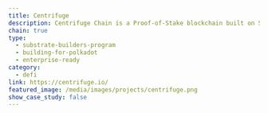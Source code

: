 ```yaml
---
title: Centrifuge
description: Centrifuge Chain is a Proof-of-Stake blockchain built on Substrate that enables users to bring their assets on-chain as non-fungible tokens (NFTs).
chain: true
type:
  - substrate-builders-program
  - building-for-polkadot
  - enterprise-ready
category:
  - defi
link: https://centrifuge.io/
featured_image: /media/images/projects/centrifuge.png
show_case_study: false
---
```

